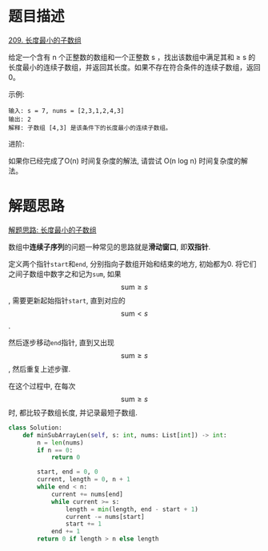 # 题目描述

[209. 长度最小的子数组](https://leetcode-cn.com/problems/minimum-size-subarray-sum/)

给定一个含有 n 个正整数的数组和一个正整数 s ，找出该数组中满足其和 ≥ s 的长度最小的连续子数组，并返回其长度。如果不存在符合条件的连续子数组，返回 0。

示例: 
```
输入: s = 7, nums = [2,3,1,2,4,3]
输出: 2
解释: 子数组 [4,3] 是该条件下的长度最小的连续子数组。
```

进阶:

如果你已经完成了O(n) 时间复杂度的解法, 请尝试 O(n log n) 时间复杂度的解法。

# 解题思路

[解题思路: 长度最小的子数组](https://leetcode-cn.com/problems/minimum-size-subarray-sum/solution/chang-du-zui-xiao-de-zi-shu-zu-by-leetcode-solutio/)

数组中**连续子序列**的问题一种常见的思路就是**滑动窗口**, 即**双指针**.

定义两个指针`start`和`end`, 分别指向子数组开始和结束的地方, 初始都为0. 将它们之间子数组中数字之和记为`sum`, 如果$$\text{sum} \ge s$$, 需要更新起始指针`start`, 直到对应的$$\text{sum} \lt s$$.

然后逐步移动`end`指针, 直到又出现$$\text{sum} \ge s$$, 然后重复上述步骤.

在这个过程中, 在每次$$\text{sum} \ge s$$时, 都比较子数组长度, 并记录最短子数组.

```python
class Solution:
    def minSubArrayLen(self, s: int, nums: List[int]) -> int:
        n = len(nums)
        if n == 0:
            return 0

        start, end = 0, 0
        current, length = 0, n + 1
        while end < n:
            current += nums[end]
            while current >= s:
                length = min(length, end - start + 1)
                current -= nums[start]
                start += 1
            end += 1
        return 0 if length > n else length
```
